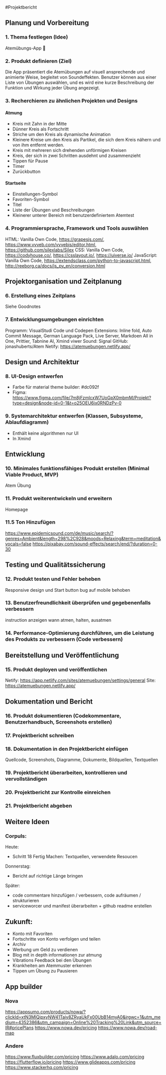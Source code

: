 #Projektbericht

## Planung und Vorbereitung

### 1. Thema festlegen (Idee)

Atemübungs-App 😤

### 2. Produkt definieren (Ziel)

Die App präsentiert die Atemübungen auf visuell ansprechende und animierte Weise, begleitet von Soundeffekten. Benutzer können aus einer Liste von Übungen auswählen, und es wird eine kurze Beschreibung der Funktion und Wirkung jeder Übung angezeigt.

### 3. Recherchieren zu ähnlichen Projekten und Designs

#### Atmung

- Kreis mit Zahn in der Mitte
- Dünner Kreis als Fortschritt
- Striche um den Kreis als dynamische Animation
- Kleinere Kreise um den Kreis als Partikel, die sich dem Kreis nähern und von ihm entfernt werden.
- Kreis mit mehreren sich drehenden unförmigen Kreisen
- Kreis, der sich in zwei Schritten ausdehnt und zusammenzieht
- Tippen für Pause
- Timer
- Zurückbutton

#### Startseite

- Einstellungen-Symbol
- Favoriten-Symbol
- Titel
- Liste der Übungen und Beschreibungen
- Kleinerer unterer Bereich mit benutzerdefiniertem Atemtest

### 4. Programmiersprache, Framework und Tools auswählen

HTML: Vanilla Own Code, https://grapesjs.com/, https://www.vvveb.com/vvvebjs/editor.html, https://github.com/silexlabs/Silex
CSS: Vanilla Own Code, https://codyhouse.co/, https://csslayout.io/, https://uiverse.io/
JavaScript: Vanilla Own Code, https://extendsclass.com/python-to-javascript.html, http://reeborg.ca/docs/js_py_en/conversion.html

## Projektorganisation und Zeitplanung

### 6. Erstellung eines Zeitplans

Siehe Goodnotes

### 7. Entwicklungsumgebungen einrichten

Programm: VisualStudi Code und Codepen
Extensions: Inline fold, Auto Commit Message, German Language Pack, Live Server, Markdoen All in One, Prittier, Tabnine AI, Xmind viwer
Sound: Signal
GitHub: jonashuberts/Atem
Netify: https://atemuebungen.netlify.app/

## Design und Architektur

### 8. UI-Design entwerfen

- Farbe für material theme builder: #dc092f
- Figma: https://www.figma.com/file/7m8jFzmlcxW7UoGpX0mbmM/Projekt?type=design&node-id=0-1&t=o25OEU6ix0RNDzPv-0

### 9. Systemarchitektur entwerfen (Klassen, Subsysteme, Ablaufdiagramm)

- Enthält keine algorithmen nur UI
- In Xmind

## Entwicklung

### 10. Minimales funktionsfähiges Produkt erstellen (Minimal Viable Product, MVP)

Atem Übung

### 11. Produkt weiterentwickeln und erweitern

Homepage

### 11.5 Ton Hinzufügen

https://www.epidemicsound.com/de/music/search/?genres=Ambient&length=298%2C928&moods=Relaxing&term=meditation&vocals=false
https://pixabay.com/sound-effects/search/end/?duration=0-30

## Testing und Qualitätssicherung

### 12. Produkt testen und Fehler beheben

Responsive design und Start button bug auf mobile behoben

### 13. Benutzerfreundlichkeit überprüfen und gegebenenfalls verbessern

instruction anzeigen wann atmen, halten, ausatmen

### 14. Performance-Optimierung durchführen, um die Leistung des Produkts zu verbessern (Code verbessern)

## Bereitstellung und Veröffentlichung

### 15. Produkt deployen und veröffentlichen

Netify: https://app.netlify.com/sites/atemuebungen/settings/general
Site: https://atemuebungen.netlify.app/

## Dokumentation und Bericht

### 16. Produkt dokumentieren (Codekommentare, Benutzerhandbuch, Screenshots erstellen)

### 17. Projektbericht schreiben

### 18. Dokumentation in den Projektbericht einfügen

Quellcode, Screenshots, Diagramme, Dokumente, Bildquellen, Textquellen

### 19. Projektbericht überarbeiten, kontrollieren und vervollständigen

### 20. Projektbericht zur Kontrolle einreichen

### 21. Projektbericht abgeben

## Weitere Ideen

### Corpuls:

Heute:

- Schritt 18 Fertig Machen: Textquellen, verwendete Resoucen

Donnerstag:

- Bericht auf richtige Länge bringen

Später:

- code commentare hinzufügen / verbessern, code aufräumen / strukturieren
- serviceworcer und manifest überarbeiten + github readme erstellen

## Zukunft:

- Konto mit Favoriten
- Fortschritte von Konto verfolgen und teilen
- Archiv
- Werbung um Geld zu verdienen
- Blog mit in depth informationen zur atmung
- Vibrations Feedback bei den Übungen
- Krankheiten am Atemmuster erkennen
- Tippen um Übung zu Pausieren

## App builder

### Nova

https://appsumo.com/products/nowa/?clickId=xtN3MlQjpxyNW41Taiy8ZRyaUkFx00UbB14myA0&irgwc=1&utm_medium=4352386&utm_campaign=Online%20Tracking%20Link&utm_source=IR#pricePlans
https://www.nowa.dev/pricing
https://www.nowa.dev/road-map

### Andere

https://www.fluxbuilder.com/pricing
https://www.adalo.com/pricing
https://flutterflow.io/pricing
https://www.glideapps.com/pricing
https://www.stackerhq.com/pricing
